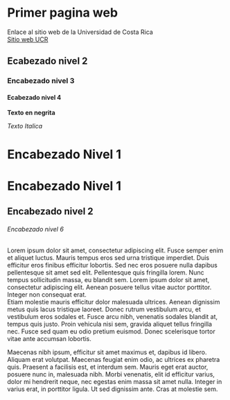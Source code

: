 # **Primer pagina web**

Enlace al sitio web de la Universidad de Costa Rica       
[Sitio web UCR](https://www.ucr.ac.cr/)

## Ecabezado nivel 2      
### Encabezado nivel 3         
#### Ecabezado nivel 4        

**Texto en negrita**

*Texto Italica*

Encabezado Nivel 1
===========         
<h1> Encabezado Nivel 1</h1>

Encabezado nivel 2
---------------


<h6> Encabezado nivel 6 </h6>

Lorem ipsum dolor sit amet, consectetur adipiscing elit. Fusce semper enim et aliquet luctus. Mauris tempus eros sed urna tristique imperdiet. Duis efficitur eros finibus efficitur lobortis. Sed nec eros posuere nulla dapibus pellentesque sit amet sed elit. Pellentesque quis fringilla lorem. Nunc tempus sollicitudin massa, eu blandit sem. Lorem ipsum dolor sit amet, consectetur adipiscing elit. Aenean posuere tellus vitae auctor porttitor. Integer non consequat erat.   
Etiam molestie mauris efficitur dolor malesuada ultrices. Aenean dignissim metus quis lacus tristique laoreet. Donec rutrum vestibulum arcu, et vestibulum eros sodales et. Fusce arcu nibh, venenatis sodales blandit at, tempus quis justo. Proin vehicula nisi sem, gravida aliquet tellus fringilla nec. Fusce sed quam eu odio pretium euismod. Donec scelerisque tortor vitae ante accumsan lobortis.
 
Maecenas nibh ipsum, efficitur sit amet maximus et, dapibus id libero. Aliquam erat volutpat. Maecenas feugiat enim odio, ac ultrices ex pharetra quis. Praesent a facilisis est, et interdum sem. Mauris eget erat auctor, posuere nunc in, malesuada nibh. Morbi venenatis, elit id efficitur varius, dolor mi hendrerit neque, nec egestas enim massa sit amet nulla. Integer in varius erat, in porttitor ligula. Ut sed dignissim ante. Cras at molestie sem.
